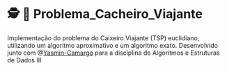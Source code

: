 # :detective: :briefcase: Problema_Cacheiro_Viajante
Implementação do problema do Caixeiro Viajante (TSP) euclidiano, utilizando um algoritmo aproximativo e um algoritmo exato. Desenvolvido junto com @[Yasmin-Camargo](https://github.com/Yasmin-Camargo) para a disciplina de Algoritmos e Estruturas de Dados III
